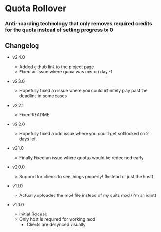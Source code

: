 # Quota Rollover
### Anti-hoarding technology that only removes required credits for the quota instead of setting progress to 0

## Changelog
- v2.4.0
	- Added github link to the project page
	- Fixed an issue where quota was met on day -1

- v2.3.0
	- Hopefully fixed an issue where you could infinitely play past the deadline in some cases

- v2.2.1
	- Fixed README

- v2.2.0
	- Hopefully fixed a odd issue where you could get softlocked on 2 days left

- v2.1.0
	- Finally Fixed an issue where quotas would be redeemed early

- v2.0.0
	- Support for clients to see things properly! (Instead of just the host)

- v1.1.0
	- Actually uploaded the mod file instead of my suits mod (I'm an idiot)
	
- v1.0.0
	- Initial Release 
	- Only host is required for working mod
		- Clients are desynced visually